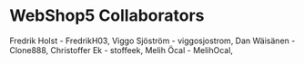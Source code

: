 # WebShop5 Collaborators

Fredrik Holst - FredrikH03,
Viggo Sjöström - viggosjostrom,
Dan Wäisänen - Clone888,
Christoffer Ek - stoffeek,
Melih Öcal - MelihOcal,

